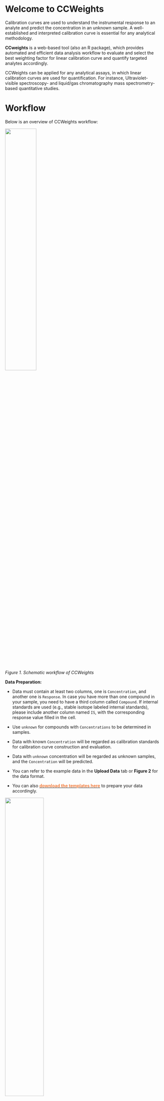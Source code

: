 
# Welcome to CCWeights


Calibration curves are used to understand the instrumental response to an analyte and predict the concentration in an unknown sample. A well-established and interpreted calibration curve is essential for any analytical methodology. 

**CCweights</span>** is a web-based tool (also an R package), which provides automated and efficient data analysis workflow to evaluate and select the best weighting factor for linear calibration curve and quantify targeted analytes accordingly. 

CCWeights can be applied for any analytical assays, in which linear calibration curves are used for quantification. For instance, Ultraviolet-visible spectroscopy- and liquid/gas chromatography mass spectrometry-based quantitative studies.


# Workflow

Below is an overview of CCWeights workflow:

<img src="pix/workflow.png" width="45%"/>

<em>Figure 1. Schematic workflow of CCWeights</em>

**Data Preparation:** 

- Data must contain at least two columns, one is `Concentration`, and another one is `Response`. In case you have more than one compound in your sample, you need to have a third column called `Compound`. If internal standards are used (e.g., stable isotope labeled internal standards), please include another column named `IS`, with the corresponding response value filled in the cell. 

- Use `unknown` for compounds with `Concentrations` to be determined in samples.

- Data with known `Concentration` will be regarded as calibration standards for calibration curve construction and evaluation.

- Data with `unknown` concentration will be regarded as unknown samples, and the `Concentration` will be predicted.
  
- You can refer to the example data in the **Upload Data** tab or **Figure 2** for the data format.
  
- You can also **[<b><span style="color:#F17F42">download the templates here</span></b>](https://github.com/YonghuiDong/CCWeights/tree/main/inst/shiny/Templete)** to prepare your data accordingly.

<img src="pix/datafile.png" width="50%"/>

<em>Figure 2. Data format requirement</em>

- Once data file is successfully uploaded, you can perform data analysis following the steps shown in Figure 1.

---


